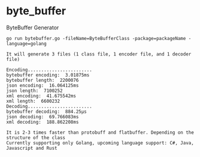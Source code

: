 # byte_buffer
ByteBuffer Generator

    go run bytebuffer.go -fileName=ByteBufferClass -package=packageName -language=golang
    
    It will generate 3 files (1 class file, 1 encoder file, and 1 decoder file)
    
    Encoding........................
    bytebuffer encoding:  3.01875ms
    bytebuffer length:  2200076
    json encoding:  16.064125ms
    json length:  7100252
    xml encoding:  41.675542ms
    xml length:  6600232
    Decoding........................
    bytebuffer decoding:  884.25µs
    json decoding:  69.766083ms
    xml decoding:  188.862208ms
    
    It is 2-3 times faster than protobuff and flatbuffer. Depending on the structure of the class
    Currently supporting only Golang, upcoming language support: C#, Java, Javascript and Rust

